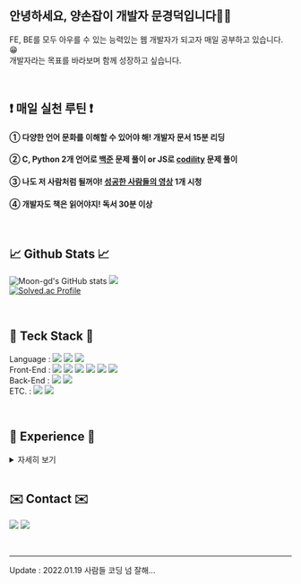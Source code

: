 <div align="left">

## 안녕하세요, 양손잡이 개발자 문경덕입니다👨‍🔧
FE, BE를 모두 아우를 수 있는 능력있는 웹 개발자가 되고자 매일 공부하고 있습니다. 😁 <br>
개발자라는 목표를 바라보며 함께 성장하고 싶습니다.
  
<br>

## ❗ 매일 실천 루틴 ❗
#### ① 다양한 언어 문화를 이해할 수 있어야 해! 개발자 문서 15분 리딩
#### ② C, Python 2개 언어로 <a href="https://www.acmicpc.net/">백준</a> 문제 풀이 or JS로 <a href="https://app.codility.com/programmers/">codility</a> 문제 풀이
#### ③ 나도 저 사람처럼 될꺼야! <a href="https://www.youtube.com/@turningpointkorea">성공한 사람들의 영상</a> 1개 시청
#### ④ 개발자도 책은 읽어야지! 독서 30분 이상

<br>
  
## 📈 Github Stats 📈
![Moon-gd's GitHub stats](https://github-readme-stats.vercel.app/api?username=moon-gd&show_icons=true&theme=radical)
<img src="https://github-readme-stats.vercel.app/api/top-langs/?username=moon-gd&layout=compact"> <br>
[![Solved.ac Profile](http://mazassumnida.wtf/api/v2/generate_badge?boj=king4mun)](https://solved.ac/king4mun/)
  
<br>

## 🔨 Teck Stack 🔨

Language : <img src="https://img.shields.io/badge/C-A8B9CC?style=flat&logo=C&logoColor=white"/>  <img src="https://img.shields.io/badge/Python-3974A5?style=flat&logo=Python&logoColor=white"/>  <img src="https://img.shields.io/badge/Java-A8B9CC?style=flat&logo=openjdk&logoColor=white"/> <br>
Front-End : <img src="https://img.shields.io/badge/html5-e44d26?style=flat&logo=HTML5&logoColor=white"/>  <img src="https://img.shields.io/badge/CSS-0d73b7?style=flat&logo=CSS3&logoColor=white"/> <img src="https://img.shields.io/badge/javascript-f7df1e?style=flat&logo=javascript&logoColor=white"/> <img src="https://img.shields.io/badge/jQuery-0562a6?style=flat&logo=jquery&logoColor=white"/>  <img src="https://img.shields.io/badge/react-5ed3f3?style=flat&logo=react&logoColor=white"/>  <img src="https://img.shields.io/badge/Bootstrap-7010ef?style=flat&logo=bootstrap&logoColor=white"/> <br>
Back-End : <img src="https://img.shields.io/badge/Spring-5cb230?style=flat&logo=spring&logoColor=white"/>  <img src="https://img.shields.io/badge/django-0c4931?style=flat&logo=django&logoColor=white"/> <br>
ETC. : <img src="https://img.shields.io/badge/Lua-00007c?style=flat&logo=lua&logoColor=white"/>  <img src="https://img.shields.io/badge/MySQL-005e86?style=flat&logo=mysql&logoColor=white"/> <br>

<br>

## 🧐 Experience 🧐
  
<details>
<summary>자세히 보기</summary>
<div markdown="1">       

## Year 2023
<i>2023.01 ~ </i> : Hyundai Softer Bootcamp 
  <ul>
    <li>1주차 : <a href="https://github.com/Moon-GD/fe-console-todo">FE-Console-Todo</a></li>
    <li>2주차 : <a href="https://github.com/Moon-GD/fe-web-todo-Moon">FE-WEB-Todo</a></li>
  </ul>
  
  
<br>


## Year 2022            
<i>2021.11 ~ 2022.12 </i> : KNU LikeLion 10th Representative <br>
url : https://www.instagram.com/likelion_knu <br><br>
>> 운영진 사이드 프로젝트 본선 진출 <br>
>> Microsoft (너무 좋았던) 토크 콘서트.. <br>
>> NEXON MOD 운영진 Best TIL <br>
>> 전국 아이디어톤 2등, 4등 <br>
>> 대구 경북 연합 해커톤 1등 2 <br>
>> Nexon Supporters Hackathon 1등, 2등 <br>

너무나도 감사한 우리 운영진, 아기사자들... 모두 모두 흥해라 😁😁 <br>

<i>2022.01.03 ~ 2022.02.28 </i> : executive study in 10th Likelion <br>
url : https://github.com/Moon-GD/Likelion10th-executive

<i>2022.01.07 ~ 2022.01.21 </i> : Ideaton in Likelion 10th executive -> Selected as the best 9 !!

--> Create Website by February 17th
url : https://likelion-knu.netlify.app/

<i>2022.02.26 ~ 2022.02.28 </i> : Clone coding of Sister's Resume <br>
url : https://i-am-msb-not-usb.netlify.app/

<i>2022.03.13 ~ 2022.03.31 </i> : Clone coding of Starbuck's Page <br>
url : https://starbucks-by-moon-gd.netlify.app/

<i>2022.04.01 ~ </i> : Start studying Node-js( Very Interesting :> )

<i>2022.04.30 ~ 2022.05.26 </i> : Outsourcing Doctor's CRS Dashboard (HTML/CSS, JS, Java, Spring)

<i>2022.05.09 ~ 2022.07.02 </i> : Nexon MOD Executive - Maplestory Developer <br>
--> study & TIL : url : https://www.notion.so/NEXON-MOD-STUDY-LIST-1dbf33ebb61444ae8b8a2f113ebbf5ff <br>
--> selected as Best TIL in NEXON X LikeLion

<i>2022.07.04 ~ 2022.07.16 </i> : Samsung SDS algorithm special lecture completion (C)

<i>2022.07.04 ~ 2022.09.03 </i> : Nexon MOD Game Creator - position : Project Manger & Developer (Luascript) <br>
url : https://www.youtube.com/watch?v=OSw5JecRhhw <br>
<img src="https://user-images.githubusercontent.com/74173976/186326057-a978259f-4698-4c9a-acff-ca2c43265c06.png" width="320" height="180">

Nexon Supporters Hackathon 최우수상 수상!! <br>
<img src="https://user-images.githubusercontent.com/74173976/189515261-aec6d09a-39a6-4182-9985-820dae9bae20.jpg" width="360" height="480">



<i>2022.07.15 ~ </i> : hobby : Solving Baek-Joon algorithm problems as a hobby (C & Python) <Br>
--> url (Bronze 5) : https://moon-gd.tistory.com/category/%EB%B0%B1%EC%A4%80/%EB%B8%8C%EB%A1%A0%EC%A6%88%205 <Br>
--> url (Bronze 4) : https://moon-gd.tistory.com/category/%EB%B0%B1%EC%A4%80/%EB%B8%8C%EB%A1%A0%EC%A6%88%204 <Br>
--> url (Bronze 3) : https://moon-gd.tistory.com/category/%EB%B0%B1%EC%A4%80/%EB%B8%8C%EB%A1%A0%EC%A6%88%203 <Br>
--> url (Bronze 2) : https://moon-gd.tistory.com/category/%EB%B0%B1%EC%A4%80/%EB%B8%8C%EB%A1%A0%EC%A6%88%202 <Br>
--> url (Bronze 1) : https://moon-gd.tistory.com/category/%EB%B0%B1%EC%A4%80/%EB%B8%8C%EB%A1%A0%EC%A6%88%201 <Br><Br>
--> url (Silver 5) : https://moon-gd.tistory.com/category/%EB%B0%B1%EC%A4%80/%EC%8B%A4%EB%B2%84%205 <br>
--> url (Silver 4) : https://moon-gd.tistory.com/category/%EB%B0%B1%EC%A4%80/%EC%8B%A4%EB%B2%84%204 <br>
--> url (Silver 3) : https://moon-gd.tistory.com/category/%EB%B0%B1%EC%A4%80/%EC%8B%A4%EB%B2%84%203 <br>
--> url (Silver 2) : https://moon-gd.tistory.com/category/%EB%B0%B1%EC%A4%80/%EC%8B%A4%EB%B2%84%202 <br>
--> url (Silver 1) : https://moon-gd.tistory.com/category/%EB%B0%B1%EC%A4%80/%EC%8B%A4%EB%B2%84%201 <br><br>
--> url (Gold 5) : https://moon-gd.tistory.com/category/%EB%B0%B1%EC%A4%80/%EA%B3%A8%EB%93%9C%205 <br>
--> url (Gold 4) : https://moon-gd.tistory.com/category/%EB%B0%B1%EC%A4%80/%EA%B3%A8%EB%93%9C%204 <br>
--> url (Gold 3) : https://moon-gd.tistory.com/category/%EB%B0%B1%EC%A4%80/%EA%B3%A8%EB%93%9C%203 <br>
  
<br>
<i>2022.07.27 ~ 2022.08.31</i> : Participate in sensor data portal web development in KNU ISSLab <Br>
React TIL Link : https://moon-gd.tistory.com/category/Web-Dev%20FrontEnd/React <Br><Br>

<i>2022.11.21 ~ </i> : Java Spring Study <Br>
Spring TIL LINK : https://moon-gd.tistory.com/category/Web-Dev/Spring <br>

---------  

## Year 2021

<i>2021.07.05 ~ 2021.08.13</i> : A researcher in NIMS ( National Institute for Mathematical Sciences ), 
                          doing Mathematical modeling with CT-images and studying Machine-Learning with Scikit-Learn

<i>2021.06.17 ~ 2021.07.03</i> : Ideathon in LikeLion -> Top 10 out of 150 teams

<i>2021.08.02 ~ 2021.08.13</i> : Hackathon in LikeLion

<i>2021.10.11 ~ ></i> : start solving Baek-Joon algorithms step by step <br>
 - 2021.10.11 : step1 ~ step3 <br>
 - 2021.10.12 : step4
 - 2021.11.08 : step5 ~ step8
 - 2021.11.11 : step9 ~ step10
 - 2021.11.13 : step11 (holding)

<i>2021.10.15 ~ 2021.11.06</i> : Study git and git_hub at an intermediate level ( cooperation, version control, open source project )

<i>2021.11.08 ~ </i> : Learn about Django and bootstrap in general

<i>2021.11.29 ~ 2021.12.12</i> : Clone-coding Naver's order page (complete the front-end part !! &#x1F601;)

<i>2021.12.13 ~ </i> : Start studying JavaScript (Concept, Grammar and Applying) <br>
(Winter Vacation Goal : Use JS as well as HTML/CSS) <br>
--> 01.23 : Project : Numbers Baseball game is completed
  
---------
  
## Year 2020

<i>2020.07.27</i> : discharged from military service ! & Determine studying coding !

<i>2020.09.07</i> ~ 2020.12.24 : Intern in HQ of TP ( Teachers Pension ), processing data and managing data quality

<i>~ 2021.03.02</i> : C-language, Java, Android(need to study more about Android)
  
</div>
</details>
  
<br>
  
## ✉️ Contact ✉️
<a href="https://moon-gd.tistory.com/"><img src="https://img.shields.io/badge/Tistory-e34f1f?style=flat&logo=Blogger&logoColor=white"/></a> <a href="mailto:king4mun@gmail.com"><img src="https://img.shields.io/badge/mail-e34133?style=flat&logo=gmail&logoColor=white"/></a>
 
<br>

---------

Update : 2022.01.19
사람들 코딩 넘 잘해...
  
</div>
